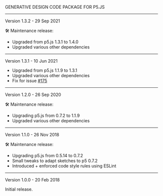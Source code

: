 GENERATIVE DESIGN CODE PACKAGE FOR P5.JS

----------------------------------------------------------------
Version 1.3.2 - 29 Sep 2021

🛠 Maintenance release:

* Upgraded from p5.js 1.3.1 to 1.4.0
* Upgraded various other dependencies


----------------------------------------------------------------
Version 1.3.1 - 10 Jun 2021

* Upgraded from p5.js 1.1.9 to 1.3.1
* Upgraded various other dependencies
* Fix for issue [#175](https://github.com/generative-design/Code-Package-p5.js/issues/175)


----------------------------------------------------------------
Version 1.2.0 - 26 Sep 2020

🛠 Maintenance release:

* Upgrading p5.js from 0.7.2 to 1.1.9
* Upgraded various other dependencies


----------------------------------------------------------------
Version 1.1.0 - 26 Nov 2018

🛠 Maintenance release:

* Upgrading p5.js from 0.5.14 to 0.7.2
* Small tweaks to adapt sketches to p5 0.7.2
* Introduced + enforced code style rules using ESLint


----------------------------------------------------------------
Version 1.0.0 - 20 Feb 2018

Initial release.
